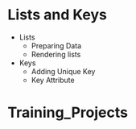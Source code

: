 # Lists and Keys

- Lists
  - Preparing Data
  - Rendering lists
- Keys
  - Adding Unique Key
  - Key Attribute
# Training_Projects

